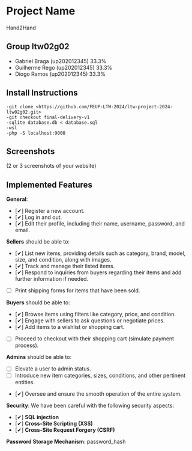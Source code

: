# Project Name

Hand2Hand

## Group ltw02g02

- Gabriel Braga (up202012345) 33.3%
- Guilherme Rego (up202012345) 33.3%
- Diogo Ramos (up202012345) 33.3%

## Install Instructions

    -git clone <https://github.com/FEUP-LTW-2024/ltw-project-2024-ltw02g02.git>
    -git checkout final-delivery-v1
    -sqlite database.db < database.sql
    -wsl
    -php -S localhost:9000


## Screenshots

(2 or 3 screenshots of your website)

## Implemented Features

**General**:

- [✔] Register a new account.
- [✔] Log in and out.
- [✔] Edit their profile, including their name, username, password, and email.

**Sellers**  should be able to:

- [✔] List new items, providing details such as category, brand, model, size, and condition, along with images.
- [✔] Track and manage their listed items.
- [✔] Respond to inquiries from buyers regarding their items and add further information if needed.
- [ ] Print shipping forms for items that have been sold.

**Buyers**  should be able to:

- [✔] Browse items using filters like category, price, and condition.
- [✔] Engage with sellers to ask questions or negotiate prices.
- [✔] Add items to a wishlist or shopping cart.
- [ ] Proceed to checkout with their shopping cart (simulate payment process).

**Admins**  should be able to:

- [ ] Elevate a user to admin status.
- [ ] Introduce new item categories, sizes, conditions, and other pertinent entities.
- [✔] Oversee and ensure the smooth operation of the entire system.

**Security**:
We have been careful with the following security aspects:

- [✔] **SQL injection**
- [✔] **Cross-Site Scripting (XSS)**
- [✔] **Cross-Site Request Forgery (CSRF)**

**Password Storage Mechanism**: password_hash
